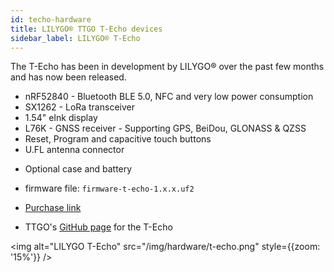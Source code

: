 ```yaml
---
id: techo-hardware
title: LILYGO® TTGO T-Echo devices
sidebar_label: LILYGO® T-Echo
---
```


The T-Echo has been in development by LILYGO® over the past few months and has now been released.

* nRF52840 - Bluetooth BLE 5.0, NFC and very low power consumption
* SX1262 - LoRa transceiver
* 1.54" eInk display
* L76K - GNSS receiver - Supporting GPS, BeiDou, GLONASS & QZSS
* Reset, Program and capacitive touch buttons
* U.FL antenna connector
<!-- * BME280 - Humidity and Pressure Sensor -->
* Optional case and battery


* firmware file: `firmware-t-echo-1.x.x.uf2`
* [Purchase link](https://www.aliexpress.com/item/1005002842456390.html)
* TTGO's [GitHub page](https://github.com/Xinyuan-LilyGO/LilyGO-T-Echo) for the T-Echo

<img alt="LILYGO T-Echo" src="/img/hardware/t-echo.png" style={{zoom: '15%'}} />
